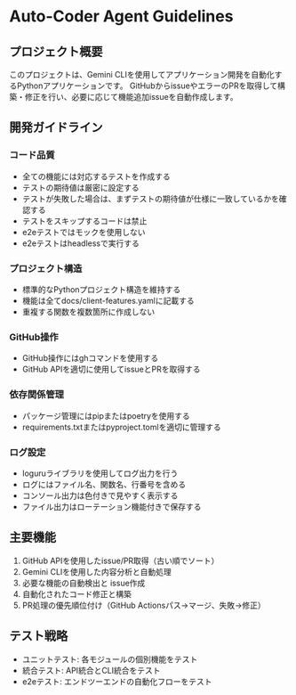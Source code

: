 # Auto-Coder Agent Guidelines

## プロジェクト概要
このプロジェクトは、Gemini CLIを使用してアプリケーション開発を自動化するPythonアプリケーションです。
GitHubからissueやエラーのPRを取得して構築・修正を行い、必要に応じて機能追加issueを自動作成します。

## 開発ガイドライン

### コード品質
- 全ての機能には対応するテストを作成する
- テストの期待値は厳密に設定する
- テストが失敗した場合は、まずテストの期待値が仕様に一致しているかを確認する
- テストをスキップするコードは禁止
- e2eテストではモックを使用しない
- e2eテストはheadlessで実行する

### プロジェクト構造
- 標準的なPythonプロジェクト構造を維持する
- 機能は全てdocs/client-features.yamlに記載する
- 重複する関数を複数箇所に作成しない

### GitHub操作
- GitHub操作にはghコマンドを使用する
- GitHub APIを適切に使用してissueとPRを取得する

### 依存関係管理
- パッケージ管理にはpipまたはpoetryを使用する
- requirements.txtまたはpyproject.tomlを適切に管理する

### ログ設定
- loguruライブラリを使用してログ出力を行う
- ログにはファイル名、関数名、行番号を含める
- コンソール出力は色付きで見やすく表示する
- ファイル出力はローテーション機能付きで保存する

## 主要機能
1. GitHub APIを使用したissue/PR取得（古い順でソート）
2. Gemini CLIを使用した内容分析と自動処理
3. 必要な機能の自動検出と issue作成
4. 自動化されたコード修正と構築
5. PR処理の優先順位付け（GitHub Actionsパス→マージ、失敗→修正）

## テスト戦略
- ユニットテスト: 各モジュールの個別機能をテスト
- 統合テスト: API統合とCLI統合をテスト
- e2eテスト: エンドツーエンドの自動化フローをテスト
